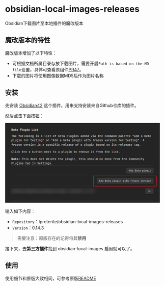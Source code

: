 # obsidian-local-images-releases

Obsidian下载图片至本地插件的魔改版本

## 魔改版本的特性

魔改版本增加了以下特性：

- 可根据文档所属目录存放下载图片，需要开启`Path is based on the MD file`设置，具体可查看原组件[PR47](https://github.com/aleksey-rezvov/obsidian-local-images/pull/47)。
- 下载的图片将使用图像数据MD5后作为图片名称



## 安装

先安装 [Obsidian42]() 这个插件。用来支持安装来自Github仓库的插件。

然后点击下面按钮：

![step1](docs/step1.png)

输入如下内容：

- `Repository`：lpreterite/obsidian-local-images-releases
- `Version`：0.14.3

> 需要注意：原版存在的记得将其**禁用**

接下来，去**第三方插件**找到 obsidian-local-images 启用就可以了。

## 使用

使用细节和原版大致相同，可参考原版[README](https://github.com/aleksey-rezvov/obsidian-local-images)
